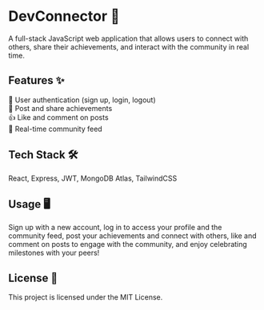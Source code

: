 # DevConnector 🚀  
A full-stack JavaScript web application that allows users to connect with others, share their achievements, and interact with the community in real time.  

## Features ✨  
👤 User authentication (sign up, login, logout)  
📝 Post and share achievements  
👍 Like and comment on posts  
🔔 Real-time community feed  

## Tech Stack 🛠️  
React, Express, JWT, MongoDB Atlas, TailwindCSS  

## Usage 🖥️
Sign up with a new account, log in to access your profile and the community feed, post your achievements and connect with others, like and comment on posts to engage with the community, and enjoy celebrating milestones with your peers!

## License 📄
This project is licensed under the MIT License.


  
